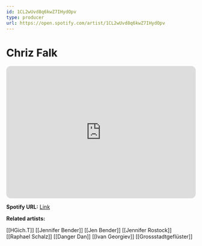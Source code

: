 ```yaml
---
id: 1CL2wUvd8q6kwZ7IHydOpv
type: producer
url: https://open.spotify.com/artist/1CL2wUvd8q6kwZ7IHydOpv
---
```

# Chriz Falk

<iframe style="border-radius:12px" src="https://open.spotify.com/embed/artist/1CL2wUvd8q6kwZ7IHydOpv" width="100%" height="352" frameBorder="0" allowfullscreen="" allow="autoplay; clipboard-write; encrypted-media; fullscreen; picture-in-picture" loading="lazy"></iframe>

**Spotify URL:** [Link](https://open.spotify.com/artist/1CL2wUvd8q6kwZ7IHydOpv)

**Related artists:**

[[HGich.T]]
[[Jennifer Bender]]
[[Jen Bender]]
[[Jennifer Rostock]]
[[Raphael Schalz]]
[[Danger Dan]]
[[Ivan Georgiev]]
[[Grossstadtgeflüster]]
